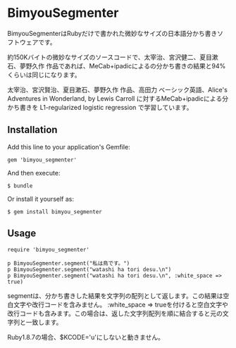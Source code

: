 # BimyouSegmenter

BimyouSegmenterはRubyだけで書かれた微妙なサイズの日本語分かち書きソフトウェアです。

約150Kバイトの微妙なサイズのソースコードで、太宰治、宮沢健二、夏目漱石、夢野久作 作品であれば、MeCab+ipadicによるの分かち書きの結果と94%くらいは同じになります。

太宰治、宮沢賢治、夏目漱石、夢野久作 作品、高田力 ベーシック英語、Alice's Adventures in Wonderland, by Lewis Carroll に対するMeCab+ipadicによる分かち書きを L1-regularized logistic regression で学習しています。

## Installation

Add this line to your application's Gemfile:

    gem 'bimyou_segmenter'

And then execute:

    $ bundle

Or install it yourself as:

    $ gem install bimyou_segmenter

## Usage

    require 'bimyou_segmenter'

    p BimyouSegmenter.segment("私は鳥です。")
    p BimyouSegmenter.segment("watashi ha tori desu.\n")
    p BimyouSegmenter.segment("watashi ha tori desu.\n", :white_space => true)

segmentは、分かち書きした結果を文字列の配列として返します。この結果は空白文字や改行コードを含みません。
:white_space => trueを付けると空白文字や改行コードも含みます。この場合は、返した文字列配列を順に結合すると元の文字列と一致します。

Ruby1.8.7の場合、$KCODE='u'にしないと動きません。
